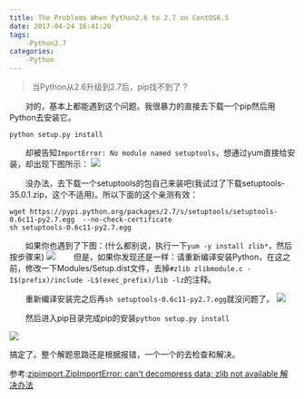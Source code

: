 ```yaml
---
title: The Problems When Python2.6 to 2.7 on CentOS6.5
date: 2017-04-24 16:41:20
tags:
	-Python2.7
categories:
	-Python
---
```


>当Python从2.6升级到2.7后，pip找不到了？

　　对的，基本上都能遇到这个问题。我很暴力的直接去下载一个pip然后用Python去安装它。

```
python setup.py install
```

　　却被告知`ImportError: No module named setuptools`，想通过yum直接给安装，却出现下图所示：
![](https://ooo.0o0.ooo/2017/04/24/58fdbbdb473ae.png)

　　没办法，去下载一个setuptools的包自己来装吧(我试过了下载setuptools-35.0.1.zip，这个不适用)。所以下面的这个亲测有效：

```
wget https://pypi.python.org/packages/2.7/s/setuptools/setuptools-0.6c11-py2.7.egg  --no-check-certificate
sh setuptools-0.6c11-py2.7.egg
```

<!--more-->

　　如果你也遇到了下图：(什么都别说，执行一下`yum -y install zlib*`，然后按步骤来)
![](https://ooo.0o0.ooo/2017/04/24/58fdbd50a8e9e.png)
　　但是，如果你发现还是一样：请重新编译安装Python，在这之前，修改一下Modules/Setup.dist文件，去掉`#zlib zlibmodule.c -I$(prefix)/include -L$(exec_prefix)/lib -lz`的注释。

　　重新编译安装完之后再`sh setuptools-0.6c11-py2.7.egg`就没问题了。
![](https://ooo.0o0.ooo/2017/04/24/58fdbe8d0cccd.png)

　　然后进入pip目录完成pip的安装`python setup.py install`

![](https://ooo.0o0.ooo/2017/04/24/58fdbf027c303.png)

搞定了。整个解题思路还是根据报错，一个一个的去检查和解决。

参考:[zipimport.ZipImportError: can't decompress data; zlib not available 解决办法](http://www.cnblogs.com/zhangym/p/6226435.html)